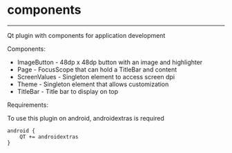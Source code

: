 # components
---
Qt plugin with components for application development

Components:

* ImageButton - 48dp x 48dp button with an image and highlighter
* Page - FocusScope that can hold a TitleBar and content
* ScreenValues - Singleton element to access screen dpi
* Theme - Singleton element that allows customization
* TitleBar - Title bar to display on top

Requirements:

To use this plugin on android, androidextras is required

    android {
        QT += androidextras
    }
